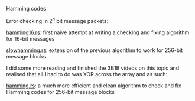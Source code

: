 Hamming codes 

Error checking in $2^n$ bit message packets: 

[hamming16.rs](https://github.com/spaceybread/jubilant-computing-machine/blob/main/hamming16.rs): first naive attempt at writing a checking and fixing algorithm for $16$-bit messages

[slowhamming.rs](https://github.com/spaceybread/jubilant-computing-machine/blob/main/slowhamming.rs): extension of the previous algorithm to work for $256$-bit message blocks

I did some more reading and finished the 3B1B videos on this topic and realised that all I had to do was XOR across the array and as such: 

[hamming.rs](https://github.com/spaceybread/jubilant-computing-machine/blob/main/hamming.rs): a much more efficient and clean algorithm to check and fix Hamming codes for $256$-bit message blocks


